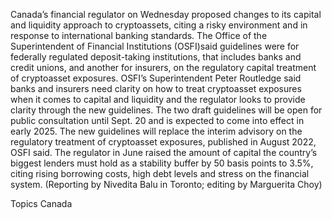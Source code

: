 Canada’s financial regulator on Wednesday proposed changes to its capital and liquidity approach to cryptoassets, citing a risky environment and in response to international banking standards.
The Office of the Superintendent of Financial Institutions (OSFI)said guidelines were for federally regulated deposit-taking institutions, that includes banks and credit unions, and another for insurers, on the regulatory capital treatment of cryptoasset exposures.
OSFI’s Superintendent Peter Routledge said banks and insurers need clarity on how to treat cryptoasset exposures when it comes to capital and liquidity and the regulator looks to provide clarity through the new guidelines.
The two draft guidelines will be open for public consultation until Sept. 20 and is expected to come into effect in early 2025.
The new guidelines will replace the interim advisory on the regulatory treatment of cryptoasset exposures, published in August 2022, OSFI said.
The regulator in June raised the amount of capital the country’s biggest lenders must hold as a stability buffer by 50 basis points to 3.5%, citing rising borrowing costs, high debt levels and stress on the financial system.
(Reporting by Nivedita Balu in Toronto; editing by Marguerita Choy)

Topics
Canada
